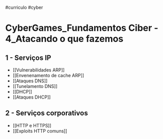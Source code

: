 #curriculo #cyber 

# CyberGames_Fundamentos Ciber - 4_Atacando o que fazemos

## 1 - Serviços IP

- [[Vulnerabilidades ARP]]
- [[Envenenamento de cache ARP]]
- [[Ataques DNS]]
- [[Tunelamento DNS]]
- [[DHCP]]
- [[Ataques DHCP]]

## 2 - Serviços corporativos

- [[HTTP e HTTPS]]
- [[Exploits HTTP comuns]]





























